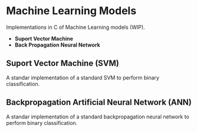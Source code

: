 # Machine Learning Models

Implementations in C of Machine Learning models (WIP).

* **Suport Vector Machine**
* **Back Propagation Neural Network**

## Suport Vector Machine (SVM)

A standar implementation of a standard SVM to perform binary classification.

## Backpropagation Artificial Neural Network (ANN)

A standar implementation of a standard backpropagation neural network to perform binary classification.
